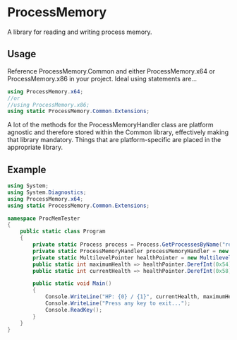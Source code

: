 # ProcessMemory
A library for reading and writing process memory.


## Usage
Reference ProcessMemory.Common and either ProcessMemory.x64 or ProcessMemory.x86 in your project.
Ideal using statements are...
```csharp
using ProcessMemory.x64;
//or
//using ProcessMemory.x86;
using static ProcessMemory.Common.Extensions;
```
A lot of the methods for the ProcessMemoryHandler class are platform agnostic and therefore stored within the Common library, effectively making that library mandatory.
Things that are platform-specific are placed in the appropriate library.

## Example
```csharp
using System;
using System.Diagnostics;
using ProcessMemory.x64;
using static ProcessMemory.Common.Extensions;

namespace ProcMemTester
{
    public static class Program
    {
        private static Process process = Process.GetProcessesByName("re3")[0];
        private static ProcessMemoryHandler processMemoryHandler = new ProcessMemoryHandler(process.Id);
        private static MultilevelPointer healthPointer = new MultilevelPointer(processMemoryHandler, IntPtr.Add(process.MainModule.BaseAddress, 0x08D89B90), 0x50, 0x20);
        public static int maximumHealth => healthPointer.DerefInt(0x54);
        public static int currentHealth => healthPointer.DerefInt(0x58);

        public static void Main()
        {
            Console.WriteLine("HP: {0} / {1}", currentHealth, maximumHealth);
            Console.WriteLine("Press any key to exit...");
            Console.ReadKey();
        }
    }
}
```
